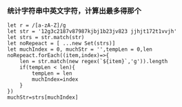 ### 统计字符串中英文字符，计算出最多得那个
    let r = /[a-zA-Z]/g
    let str = '12g3c2187v87987kjbj1b23jv823 jjhjt172t1vvjh'
    let strs = str.match(str)
    let noRepeact = [ ...new Set(strs)]
    let muchIndex = 0, muchStr = '',tempLen = 0,len
    noRepeact.forEach((item,index)=>{
        len = str.match(new regex(`${item}`,'g')).length
        if(tempLen < len){
            tempLen = len
            muchIndex=index
        }
    })
    muchStr=strs[muchIndex]
